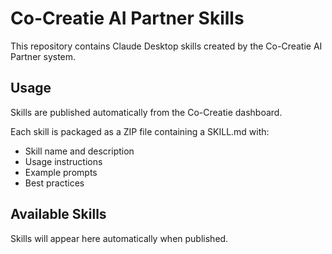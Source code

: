 # Co-Creatie AI Partner Skills

This repository contains Claude Desktop skills created by the Co-Creatie AI Partner system.

## Usage

Skills are published automatically from the Co-Creatie dashboard.

Each skill is packaged as a ZIP file containing a SKILL.md with:
- Skill name and description
- Usage instructions
- Example prompts
- Best practices

## Available Skills

Skills will appear here automatically when published.
